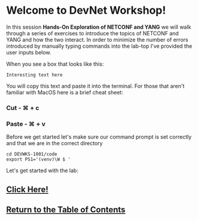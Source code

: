 # Welcome to DevNet Workshop!

In this session **Hands-On Exploration of NETCONF and YANG** we will walk through a series of exercises to introduce the topics of NETCONF and YANG and how the two interact. In order to minimize the number of errors introduced by manually typing commands into the lab-top I've provided the user inputs below.

When you see a box that looks like this:

```
Interesting text here
```
You will copy this text and paste it into the terminal. For those that aren't familiar with MacOS here is a brief cheat sheet:

### Cut - ⌘ + c
### Paste - ⌘ + v

Before we get started let's make sure our command prompt is set correctly and that we are in the correct directory

```
cd DEVWKS-1001/code
export PS1='(venv)\W $ '
```

Let's get started with the lab: 

## [Click Here!](DEVWKS_1001_Guided_2.md)

## [Return to the Table of Contents](../../README.md)